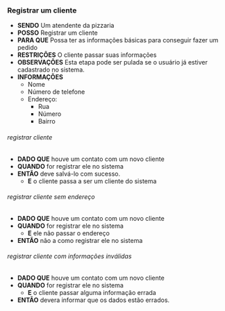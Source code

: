 ### Registrar um cliente

- **SENDO** Um atendente da pizzaria
- **POSSO** Registrar um cliente
- **PARA QUE** Possa ter as informações básicas para conseguir fazer um pedido
- **RESTRIÇÕES** O cliente passar suas informações
- **OBSERVAÇÕES** Esta etapa pode ser pulada se o usuário já estiver cadastrado no sistema.
- **INFORMAÇÕES**
  - Nome
  - Número de telefone
  - Endereço:
    - Rua
    - Número
    - Bairro

###### *registrar cliente*
  - **DADO QUE** houve um contato com um novo cliente
  - **QUANDO** for registrar ele no sistema
  - **ENTÃO** deve salvá-lo com sucesso.
    - **E** o cliente passa a ser um cliente do sistema

###### *registrar cliente sem endereço*
  - **DADO QUE** houve um contato com um novo cliente
  - **QUANDO** for registrar ele no sistema
    - **E** ele não passar o endereço
  - **ENTÃO** não a como registrar ele no sistema

###### *registrar cliente com informações inválidas*
  - **DADO QUE** houve um contato com um novo cliente
  - **QUANDO** for registrar ele no sistema
    - **E** o cliente passar alguma informação errada
  - **ENTÃO** devera informar que os dados estão errados.